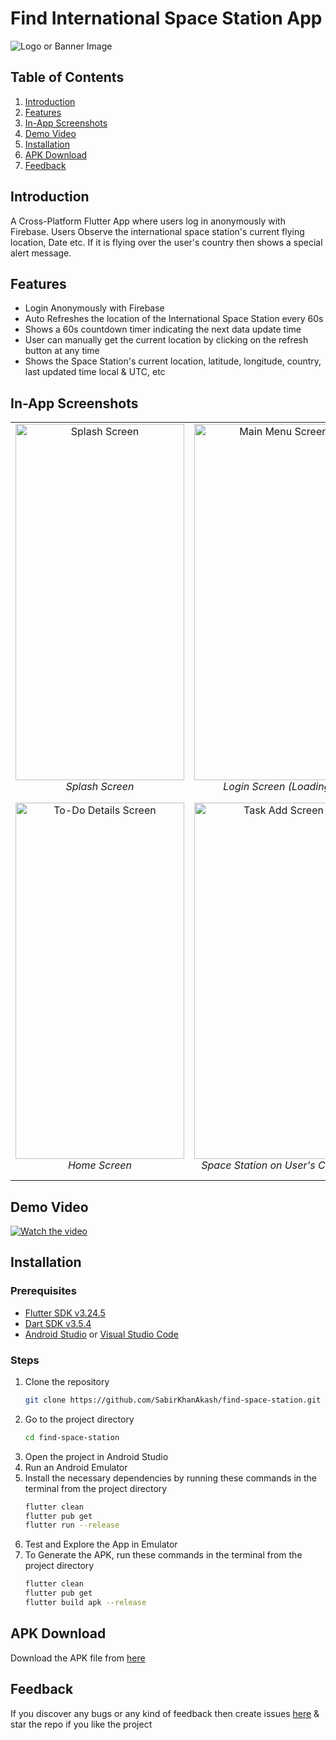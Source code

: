 # Find International Space Station App

![Logo or Banner Image](https://github.com/user-attachments/assets/a25554f0-d403-48da-a12c-749a1acb4565)

## Table of Contents

1. [Introduction](#introduction)
2. [Features](#features)
3. [In-App Screenshots](#in-app-screenshots)
4. [Demo Video](#demo-video)
5. [Installation](#installation)
6. [APK Download](#apk-download)
7. [Feedback](#feedback)

## Introduction

A Cross-Platform Flutter App where users log in anonymously with Firebase. Users Observe the international space station's current flying location, Date etc. If it is flying over the user's country then shows a special alert message.

## Features

- Login Anonymously with Firebase
- Auto Refreshes the location of the International Space Station every 60s
- Shows a 60s countdown timer indicating the next data update time
- User can manually get the current location by clicking on the refresh button at any time
- Shows the Space Station's current location, latitude, longitude, country, last updated time local & UTC, etc

## In-App Screenshots

<table>
  <tr>
    <td style="text-align: center;">
      <img src="https://github.com/user-attachments/assets/82c08ee0-aa80-4315-9791-71922197ae4b" width="270" height="570" alt="Splash Screen"/><br>
      <i>Splash Screen</i>
    </td>
    <td style="text-align: center;">
      <img src="https://github.com/user-attachments/assets/98fb4f63-8fc6-4c02-ab09-2a8f8dd7e99d" width="270" height="570" alt="Main Menu Screen"/><br>
      <i>Login Screen (Loading)</i>
    </td>
    <td style="text-align: center;">
      <img src="https://github.com/user-attachments/assets/81b87c54-f560-4bb5-986c-4f183762df22" width="270" height="570" alt="To-Do List Screen"/><br>
      <i>Login Screen (Login Success)</i>
    </td>
  </tr>
  <tr>
    <td style="text-align: center;">
      <img src="https://github.com/user-attachments/assets/004056cc-cd55-4806-a548-469a72fd3782" width="270" height="570" alt="To-Do Details Screen"/><br>
      <i>Home Screen</i>
    </td>
    <td style="text-align: center;">
      <img src="https://github.com/user-attachments/assets/d49a38e4-0fd6-4864-8e64-4eaa5d564782" width="270" height="570" alt="Task Add Screen"/><br>
      <i>Space Station on User's Country</i>
    </td>
    <td style="text-align: center;">
      <img src="https://github.com/user-attachments/assets/6fe7ebd1-f737-44b5-bde3-56a512a60520" width="270" height="570" alt="Push Notification with Tasks"/><br>
      <i>Space Station on Unknown Country/Region</i>
    </td>
  </tr>
</table>

## Demo Video

[![Watch the video]()]()

## Installation

### Prerequisites

- [Flutter SDK v3.24.5](https://storage.googleapis.com/flutter_infra_release/releases/stable/windows/flutter_windows_3.24.5-stable.zip)
- [Dart SDK v3.5.4](https://storage.googleapis.com/dart-archive/channels/stable/release/3.5.4/sdk/dartsdk-windows-x64-release.zip)
- [Android Studio](https://developer.android.com/studio) or [Visual Studio Code](https://code.visualstudio.com/download)

### Steps

1. Clone the repository
   ```bash
   git clone https://github.com/SabirKhanAkash/find-space-station.git
2. Go to the project directory
   ```bash
   cd find-space-station
3. Open the project in Android Studio
4. Run an Android Emulator
5. Install the necessary dependencies by running these commands in the terminal from the project
   directory
   ```bash
   flutter clean
   flutter pub get
   flutter run --release
6. Test and Explore the App in Emulator
7. To Generate the APK, run these commands in the terminal from the project directory
   ```bash
   flutter clean
   flutter pub get
   flutter build apk --release

## APK Download

Download the APK file
from [here](https://drive.google.com/file/d/17DROlQhvtdpT-TNWZIUHQkUx0ZjvY72w/view?usp=sharing)

## Feedback

If you discover any bugs or any kind of feedback then create
issues [here](https://github.com/SabirKhanAkash/find-space-station/issues/new) & star the repo if you
like the project
